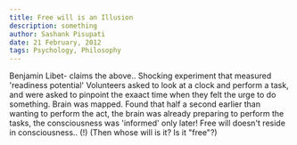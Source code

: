 ```yaml
---
title: Free will is an Illusion
description: something
author: Sashank Pisupati
date: 21 February, 2012
tags: Psychology, Philosophy
---
```


Benjamin Libet- claims the above..
Shocking experiment that measured 'readiness potential'
Volunteers asked to look at a clock and perform a task, and were asked to pinpoint the exaact time when they felt the urge to do something. Brain was mapped.
Found that half a second earlier than wanting to perform the act, the brain was already preparing to perform the tasks, the consciousness was 'informed' only later!
Free will doesn't reside in consciousness.. (!) (Then whose will is it? Is it "free"?)
